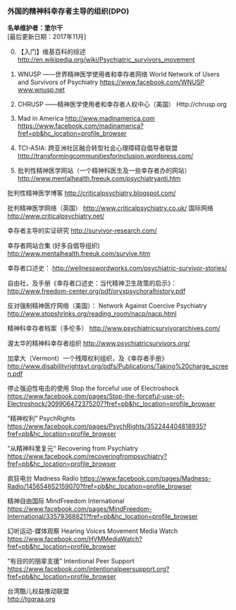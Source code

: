 
### 外国的精神科幸存者主导的组织(DPO)

**名单维护者：塗尔干**  
[最后更新日期：2017年11月]


0. 【入门】维基百科的综述
http://en.wikipedia.org/wiki/Psychiatric_survivors_movement

1. WNUSP
——世界精神医学使用者和幸存者网络
World Network of Users and Survivors of Psychiatry
https://www.facebook.com/WNUSP
www.wnusp.net

2. CHRUSP
——精神医学使用者和幸存者人权中心（美国）
Http://chrusp.org

3. Mad in America
http://www.madinamerica.com
https://www.facebook.com/madinamerica?fref=pb&hc_location=profile_browser


4. TCI-ASIA: 跨亚洲社区融合转型社会心理障碍自倡导者联盟
http://transformingcommunitiesforinclusion.wordpress.com/

<!--more-->

5. 批判性精神医学网站（一个精神科医生及一些幸存者办的网站）
http://www.mentalhealth.freeuk.com/psychiatryanti.htm
 
 
批判性精神医学博客
http://criticalpsychiatry.blogspot.com/
 
 
批判精神医学网络（英国）
http://www.criticalpsychiatry.co.uk/
国际网络
http://www.criticalpsychiatry.net/
 
 
幸存者主导的实证研究
http://survivor-research.com/

 
幸存者网站合集 (好多自倡导组织)
http://www.mentalhealth.freeuk.com/survive.htm
 

幸存者口述史：
http://wellnesswordworks.com/psychiatric-survivor-stories/
 

自由社，及手册《幸存者口述史：当代精神卫生政策的启示》：
http://www.freedom-center.org/pdf/oryxpsychoralhistory.pdf
 
 
反对强制精神医疗网络（美国）：
Network Against Coercive Psychiatry
http://www.stopshrinks.org/reading_room/nacp/nacp.html
 
 
精神科幸存者档案（多伦多）
http://www.psychiatricsurvivorarchives.com/
 
渥太华的精神科幸存者组织
http://www.psychiatricsurvivors.org/
 
加拿大（Vermont）一个残障权利组织，及《幸存者手册》
http://www.disabilityrightsvt.org/pdfs/Publications/Taking%20charge_screen.pdf
 

 
停止强迫性电击的使用
Stop the forceful use of Electroshock
https://www.facebook.com/pages/Stop-the-forceful-use-of-Electroshock/309906472375207?fref=pb&hc_location=profile_browser
 
 
“精神权利”
PsychRights
https://www.facebook.com/pages/PsychRights/352244404818935?fref=pb&hc_location=profile_browser

 
“从精神科里复元”
Recovering from Psychiatry
https://www.facebook.com/recoveringfrompsychiatry?fref=pb&hc_location=profile_browser

 
疯狂电台
Madness Radio
https://www.facebook.com/pages/Madness-Radio/145654652159070?fref=pb&hc_location=profile_browser
 
 
精神自由国际
MindFreedom International
https://www.facebook.com/pages/MindFreedom-International/33579368821?fref=pb&hc_location=profile_browser
 
 
幻听运动-媒体观察
Hearing Voices Movement Media Watch
https://www.facebook.com/HVMMediaWatch?fref=pb&hc_location=profile_browser
 
 
“有目的的朋辈支援”
Intentional Peer Support
https://www.facebook.com/intentionalpeersupport.org?fref=pb&hc_location=profile_browser

台湾酷儿权益推动联盟  
http://tgqraa.org  

